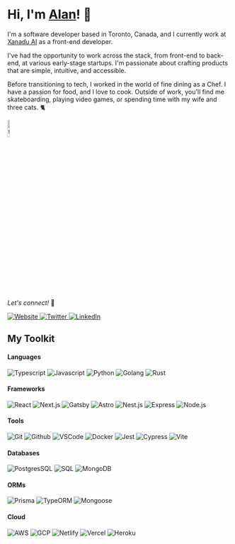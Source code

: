 <!-- My GH profile -->
# Hi, I'm [Alan](https://alanmart.in)! 👋

I'm a software developer based in Toronto, Canada, and I currently work at [Xanadu AI](https://xanadu.ai) as a front-end developer.

I've had the opportunity to work across the stack, from front-end to back-end, at various early-stage startups. I'm passionate about crafting products that are simple, intuitive, and accessible.

Before transitioning to tech, I worked in the world of fine dining as a Chef. I have a passion for food, and I love to cook. Outside of work, you'll find me skateboarding, playing video games, or spending time with my wife and three cats. 🐈

<img width="10%" src="https://cdn.sanity.io/images/blc7b9s6/production/b05c62bf7e7471abe599d47435e12ded707ee71d-1189x772.png" alt="three cats" />


<!-- Socials -->
*Let's connect!* 🤝
<p>
  <a href="https://alanmart.in">
    <img alt="Website" src="https://img.shields.io/badge/-Website-000000?style=flat-square&logo=google-chrome&logoColor=white" />
  </a>
  <a href="https://twitter.com/alanMartinCodes">
    <img alt="Twitter" src="https://img.shields.io/badge/-Twitter-1DA1F2?style=flat-square&logo=twitter&logoColor=white" />
  </a>
  <a href="https://ca.linkedin.com/in/alan-martin-2426b461">
    <img alt="LinkedIn" src="https://img.shields.io/badge/-LinkedIn-0077B5?style=flat-square&logo=linkedin&logoColor=white" />
  </a>
</p>

## My Toolkit


#### Languages

<!-- Typescript, Javascript, Python, Golang, and Rust -->
<p>
  <img alt="Typescript" src="https://img.shields.io/badge/-Typescript-007ACC?style=flat-square&logo=typescript&logoColor=white" />
  <img alt="Javascript" src="https://img.shields.io/badge/-Javascript-F7DF1E?style=flat-square&logo=javascript&logoColor=black" />
  <img alt="Python" src="https://img.shields.io/badge/-Python-3776AB?style=flat-square&logo=python&logoColor=white" />
  <img alt="Golang" src="https://img.shields.io/badge/-Golang-00ADD8?style=flat-square&logo=go&logoColor=white" />
  <img alt="Rust" src="https://img.shields.io/badge/-Rust-000000?style=flat-square&logo=rust&logoColor=white" />
</p>

#### Frameworks

<!-- React, Next.js, Gatsby, Astro, Nest.js, express, node -->
<p>
  <img alt="React" src="https://img.shields.io/badge/-React-61DAFB?style=flat-square&logo=react&logoColor=black" />
  <img alt="Next.js" src="https://img.shields.io/badge/-Next.js-000000?style=flat-square&logo=next.js&logoColor=white" />
  <img alt="Gatsby" src="https://img.shields.io/badge/-Gatsby-663399?style=flat-square&logo=gatsby&logoColor=white" />
  <img alt="Astro" src="https://img.shields.io/badge/-Astro-000000?style=flat-square&logo=astro&logoColor=white" />
  <img alt="Nest.js" src="https://img.shields.io/badge/-Nest.js-E0234E?style=flat-square&logo=nestjs&logoColor=white" />
  <img alt="Express" src="https://img.shields.io/badge/-Express-000000?style=flat-square&logo=express&logoColor=white" />
  <img alt="Node.js" src="https://img.shields.io/badge/-Node.js-339933?style=flat-square&logo=node.js&logoColor=white" />
</p>

#### Tools
<!-- Git, Github, VSCode, Docker, Jest, Cypress, Vite -->
<p>
  <img alt="Git" src="https://img.shields.io/badge/-Git-F05032?style=flat-square&logo=git&logoColor=white" />
  <img alt="Github" src="https://img.shields.io/badge/-Github-181717?style=flat-square&logo=github&logoColor=white" />
  <img alt="VSCode" src="https://img.shields.io/badge/-VSCode-007ACC?style=flat-square&logo=visual-studio-code&logoColor=white" />
  <img alt="Docker" src="https://img.shields.io/badge/-Docker-2496ED?style=flat-square&logo=docker&logoColor=white" />
  <img alt="Jest" src="https://img.shields.io/badge/-Jest-C21325?style=flat-square&logo=jest&logoColor=white" />
  <img alt="Cypress" src="https://img.shields.io/badge/-Cypress-17202C?style=flat-square&logo=cypress&logoColor=white" />
  <img alt="Vite" src="https://img.shields.io/badge/-Vite-646CFF?style=flat-square&logo=vite&logoColor=white" />
</p>

#### Databases
<!-- PostgresSQL, SQL, MongoDB -->
<p>
  <img alt="PostgresSQL" src="https://img.shields.io/badge/-PostgresSQL-336791?style=flat-square&logo=postgresql&logoColor=white" />
  <img alt="SQL" src="https://img.shields.io/badge/-SQL-003B57?style=flat-square&logo=amazon-dynamodb&logoColor=white" />
  <img alt="MongoDB" src="https://img.shields.io/badge/-MongoDB-47A248?style=flat-square&logo=mongodb&logoColor=white" />
</p>

#### ORMs
<!-- Prisma, TypeORM, Mongoose -->
<p>
  <img alt="Prisma" src="https://img.shields.io/badge/-Prisma-2D3748?style=flat-square&logo=prisma&logoColor=white" />
  <img alt="TypeORM" src="https://img.shields.io/badge/-TypeORM-3178C6?style=flat-square&logo=typeorm&logoColor=white" />
  <img alt="Mongoose" src="https://img.shields.io/badge/-Mongoose-47A248?style=flat-square&logo=mongoose&logoColor=white" />
</p>

#### Cloud
<!-- AWS, GCP, Netlify, Vercel, Heroku -->
<p>
  <img alt="AWS" src="https://img.shields.io/badge/-AWS-232F3E?style=flat-square&logo=amazon-aws&logoColor=white" />
  <img alt="GCP" src="https://img.shields.io/badge/-GCP-4285F4?style=flat-square&logo=google-cloud&logoColor=white" />
  <img alt="Netlify" src="https://img.shields.io/badge/-Netlify-00C7B7?style=flat-square&logo=netlify&logoColor=white" />
  <img alt="Vercel" src="https://img.shields.io/badge/-Vercel-000000?style=flat-square&logo=vercel&logoColor=white" />
  <img alt="Heroku" src="https://img.shields.io/badge/-Heroku-430098?style=flat-square&logo=heroku&logoColor=white" />
</p>
